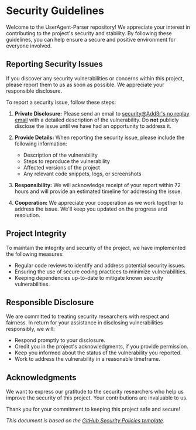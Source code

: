 # Security Guidelines

Welcome to the UserAgent-Parser repository! We appreciate your interest in contributing to the project's security and stability. By following these guidelines, you can help ensure a secure and positive environment for everyone involved.

## Reporting Security Issues

If you discover any security vulnerabilities or concerns within this project, please report them to us as soon as possible. We appreciate your responsible disclosure.

To report a security issue, follow these steps:

1. **Private Disclosure:** Please send an email to [security@Add3r's no replay email](mailto:4821483+Add3r@users.noreply.github.com) with a detailed description of the vulnerability. Do **not** publicly disclose the issue until we have had an opportunity to address it.

2. **Provide Details:** When reporting the security issue, please include the following information:
   - Description of the vulnerability
   - Steps to reproduce the vulnerability
   - Affected versions of the project
   - Any relevant code snippets, logs, or screenshots

3. **Responsibility:** We will acknowledge receipt of your report within 72 hours and will provide an estimated timeline for addressing the issue.

4. **Cooperation:** We appreciate your cooperation as we work together to address the issue. We'll keep you updated on the progress and resolution.

## Project Integrity

To maintain the integrity and security of the project, we have implemented the following measures:

- Regular code reviews to identify and address potential security issues.
- Ensuring the use of secure coding practices to minimize vulnerabilities.
- Keeping dependencies up-to-date to mitigate known security vulnerabilities.

## Responsible Disclosure

We are committed to treating security researchers with respect and fairness. In return for your assistance in disclosing vulnerabilities responsibly, we will:

- Respond promptly to your disclosure.
- Credit you in the project's acknowledgments, if you provide permission.
- Keep you informed about the status of the vulnerability you reported.
- Work to address the vulnerability in a reasonable timeframe.

## Acknowledgments

We want to express our gratitude to the security researchers who help us improve the security of this project. Your contributions are invaluable to us.

Thank you for your commitment to keeping this project safe and secure!

_This document is based on the [GitHub Security Policies template](https://github.com/github/security-policy)._
